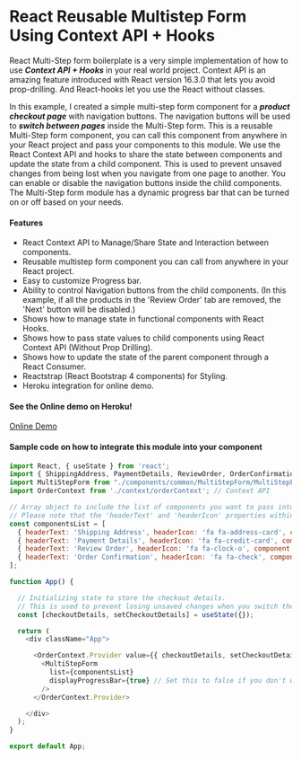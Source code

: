 # React Reusable Multistep Form Using Context API + Hooks
React Multi-Step form boilerplate is a very simple implementation of how to use *__Context API + Hooks__* in your real world project. Context API is an amazing feature introduced with React version 16.3.0 that lets you avoid prop-drilling. And React-hooks let you use the React without classes.

In this example, I created a simple multi-step form component for a *__product checkout page__* with navigation buttons. The navigation buttons will be used to *__switch between pages__* inside the Multi-Step form. 
This is a reusable Multi-Step form component, you can call this component from anywhere in your React project and pass your components to this module. We use the React Context API and hooks to share the state between components and update the state from a child component. This is used to prevent unsaved changes from being lost when you navigate from one page to another. You can enable or disable the navigation buttons inside the child components. The Multi-Step form module has a dynamic progress bar that can be turned on or off based on your needs.

#### Features
* React Context API to Manage/Share State and Interaction between components.
* Reusable multistep form component you can call from anywhere in your React project.
* Easy to customize Progress bar.
* Ability to control Navigation buttons from the child components. (In this example, if all the products in the 'Review Order' tab are removed, the 'Next' button will be disabled.)
* Shows how to manage state in functional components with React Hooks.
* Shows how to pass state values to child components using React Context API (Without Prop Drilling).
* Shows how to update the state of the parent component through a React Consumer.
* Reactstrap (React Bootstrap 4 components) for Styling.
* Heroku integration for online demo.

#### See the Online demo on Heroku!

[Online Demo](https://riyon-react-context-multiform.herokuapp.com/)

#### Sample code on how to integrate this module into your component
```javascript
import React, { useState } from 'react';
import { ShippingAddress, PaymentDetails, ReviewOrder, OrderConfirmation } from "./components/billing/index"; // Components to switch between screens.
import MultiStepForm from "./components/common/MultiStepForm/MultiStepForm"; // Reusable react multi-form component
import OrderContext from './context/orderContext'; // Context API

// Array object to include the list of components you want to pass into the multi-step form module.
// Please note that the 'headerText' and 'headerIcon' properties within the Array object below are optional. These properties are used to display the title and icon in the progress bar.
const componentsList = [
  { headerText: 'Shipping Address', headerIcon: 'fa fa-address-card', component: <ShippingAddress /> },
  { headerText: 'Payment Details', headerIcon: 'fa fa-credit-card', component: <PaymentDetails /> },
  { headerText: 'Review Order', headerIcon: 'fa fa-clock-o', component: <ReviewOrder /> },
  { headerText: 'Order Confirmation', headerIcon: 'fa fa-check', component: <OrderConfirmation /> },
];

function App() {

  // Initializing state to store the checkout details.
  // This is used to prevent losing unsaved changes when you switch the component.
  const [checkoutDetails, setCheckoutDetails] = useState({});

  return (
    <div className="App">

      <OrderContext.Provider value={{ checkoutDetails, setCheckoutDetails }}>
        <MultiStepForm
          list={componentsList}
          displayProgressBar={true} // Set this to false if you don't want to display the progress bar.
        />
      </OrderContext.Provider>

    </div>
  );
}

export default App;

```